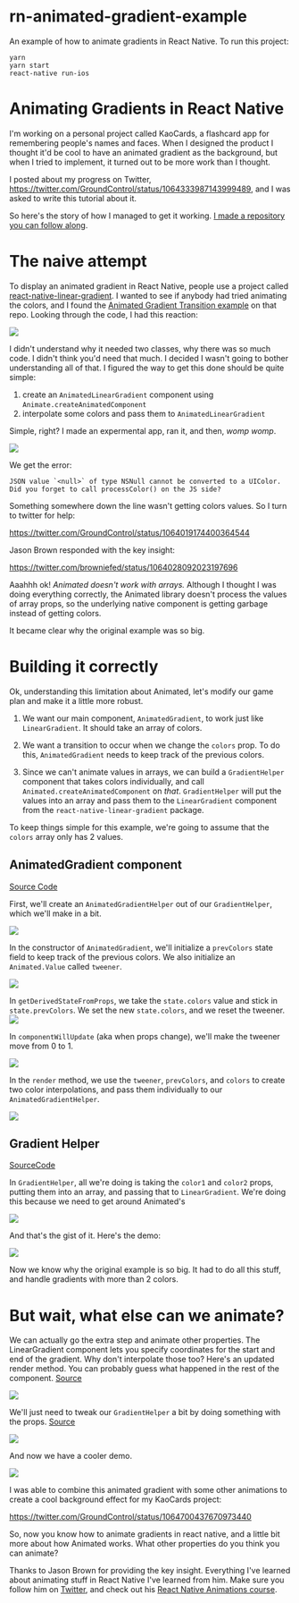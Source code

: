 # rn-animated-gradient-example

An example of how to animate gradients in React Native. To run this project:

```
yarn
yarn start
react-native run-ios
```

# Animating Gradients in React Native

I'm working on a personal project called KaoCards, a flashcard app for remembering people's names and faces. When I designed the product I thought it'd be cool to have an animated gradient as the background, but when I tried to implement, it turned out to be more work than I thought.

I posted about my progress on Twitter, https://twitter.com/GroundControl/status/1064333987143999489, and I was asked to write this tutorial about it.

So here's the story of how I managed to get it working. [I made a repository you can follow along](https://github.com/dslounge/rn-animated-gradient-example).

# The naive attempt

To display an animated gradient in React Native, people use a project called [react-native-linear-gradient](https://github.com/react-native-community/react-native-linear-gradient). I wanted to see if anybody had tried animating the colors, and I found the [Animated Gradient Transition example](https://github.com/react-native-community/react-native-linear-gradient/tree/master/Examples/AnimatedGradientTransition) on that repo. Looking through the code, I had this reaction:

<img src='img/but-why-code.gif' >

I didn't understand why it needed two classes, why there was so much code. I didn't think you'd need that much. I decided I wasn't going to bother understanding all of that. I figured the way to get this done should be quite simple:

1. create an `AnimatedLinearGradient` component using `Animate.createAnimatedComponent`
2. interpolate some colors and pass them to `AnimatedLinearGradient`

Simple, right? I made an expermental app, ran it, and then, _womp womp_.

<img src='img/naive-error.png' >

We get the error:

```
JSON value `<null>` of type NSNull cannot be converted to a UIColor. Did you forget to call processColor() on the JS side?
```

Something somewhere down the line wasn't getting colors values. So I turn to twitter for help:

https://twitter.com/GroundControl/status/1064019174400364544

Jason Brown responded with the key insight:

https://twitter.com/browniefed/status/1064028092023197696

Aaahhh ok! _Animated doesn't work with arrays._ Although I thought I was doing everything correctly, the Animated library doesn't process the values of array props, so the underlying native component is getting garbage instead of getting colors.

It became clear why the original example was so big.

# Building it correctly

Ok, understanding this limitation about Animated, let's modify our game plan and make it a little more robust.

1. We want our main component, `AnimatedGradient`, to work just like `LinearGradient`. It should take an array of colors.

2. We want a transition to occur when we change the `colors` prop. To do this, `AnimatedGradient` needs to keep track of the previous colors.

3. Since we can't animate values in arrays, we can build a `GradientHelper` component that takes colors individually, and call `Animated.createAnimatedComponent` on _that_. `GradientHelper` will put the values into an array and pass them to the `LinearGradient` component from the `react-native-linear-gradient` package.

To keep things simple for this example, we're going to assume that the `colors` array only has 2 values.

## AnimatedGradient component

[Source Code](https://github.com/dslounge/rn-animated-gradient-example/blob/master/src/ColorExample/AnimatedGradient/index.js)

First, we'll create an `AnimatedGradientHelper` out of our `GradientHelper`, which we'll make in a bit.

<img src='./img/animated-gradient-createAnimatedComponent.png'>

In the constructor of `AnimatedGradient`, we'll initialize a `prevColors` state field to keep track of the previous colors. We also initialize an `Animated.Value` called `tweener`.

<img src='./img/animated-gradient-constructor.png'>

In `getDerivedStateFromProps`, we take the `state.colors` value and stick in `state.prevColors`. We set the new `state.colors`, and we reset the tweener.
<img src='./img/animated-gradient-gdsfp.png'>

In `componentWillUpdate` (aka when props change), we'll make the tweener move from 0 to 1.

<img src='./img/animated-gradient-cdu.png'>

In the `render` method, we use the `tweener`, `prevColors`, and `colors` to create two color interpolations, and pass them individually to our `AnimatedGradientHelper`.

<img src='./img/animated-gradient-render.png'>

## Gradient Helper

[SourceCode](https://github.com/dslounge/rn-animated-gradient-example/blob/master/src/ColorExample/AnimatedGradient/gradient-helper.js)

In `GradientHelper`, all we're doing is taking the `color1` and `color2` props, putting them into an array, and passing that to `LinearGradient`. We're doing this because we need to get around Animated's

<img src='./img/gradient-helper.png' >

And that's the gist of it. Here's the demo:

<img src='./img/gradient-example.gif' >

Now we know why the original example is so big. It had to do all this stuff, and handle gradients with more than 2 colors.

# But wait, what else can we animate?

We can actually go the extra step and animate other properties. The LinearGradient component lets you specify coordinates for the start and end of the gradient. Why don't interpolate those too? Here's an updated render method. You can probably guess what happened in the rest of the component. [Source](https://github.com/dslounge/rn-animated-gradient-example/blob/master/src/PositionExample/AnimatedGradientWithPosition/index.js)

<img src='./img/animated-gradient-with-position.png'>

We'll just need to tweak our `GradientHelper` a bit by doing something with the props. [Source](https://github.com/dslounge/rn-animated-gradient-example/blob/master/src/PositionExample/AnimatedGradientWithPosition/gradient-helper.js)

<img src='./img/gradient-helper-with-position.png' >

And now we have a cooler demo.

<img src='./img/gradient-with-position-example.gif' >

I was able to combine this animated gradient with some other animations to create a cool background effect for my KaoCards project:

https://twitter.com/GroundControl/status/1064700437670973440

So, now you know how to animate gradients in react native, and a little bit more about how Animated works. What other properties do you think you can animate?

Thanks to Jason Brown for providing the key insight. Everything I've learned about animating stuff in React Native I've learned from him. Make sure you follow him on [Twitter](https://twitter.com/browniefed), and check out his [React Native Animations course](https://reactnativeanimations.com/).
